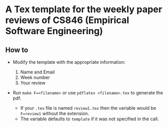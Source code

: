 # A Tex template for the weekly paper reviews of CS846 (Empirical Software Engineering)

## How to
* Modify the template with the appropriate information:
    1. Name and Email
    2. Week number
    3. Your review

* Run `make F=<filename>` or use `pdflatex <filename>.tex` to generate the pdf.
  *  If your `.tex` file is named `review1.tex` then the variable would be `F=review1` without the extension.
  * The variable defaults to `template` if it was not specified in the call.

